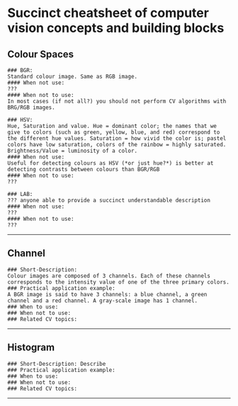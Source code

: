 # Succinct cheatsheet of computer vision concepts and building blocks

## Colour Spaces
	### BGR: 
	Standard colour image. Same as RGB image. 
	#### When not use:
	???
	#### When not to use:
	In most cases (if not all?) you should not perform CV algorithms with BRG/RGB images.
	
	### HSV:
	Hue, Saturation and value. Hue = dominant color; the names that we give to colors (such as green, yellow, blue, and red) correspond to the different hue values. Saturation = how vivid the color is; pastel colors have low saturation, colors of the rainbow = highly saturated. Brightness/Value = luminosity of a color.
	#### When not use:
	Useful for detecting colours as HSV (*or just hue?*) is better at detecting contrasts between colours than BGR/RGB
	#### When not to use:
	???
	
	### LAB:
	??? anyone able to provide a succinct understandable description 
	#### When not use:
	???
	#### When not to use:
	???
	
---

## Channel
	### Short-Description: 
	Colour images are composed of 3 channels. Each of these channels corresponds to the intensity value of one of the three primary colors. 
	### Practical application example: 
	A BGR image is said to have 3 channels: a blue channel, a green channel and a red channel. A gray-scale image has 1 channel.
	### When to use: 
	### When not to use: 
	### Related CV topics: 
	
---

## Histogram
	### Short-Description: Describe 
	### Practical application example: 
	### When to use: 
	### When not to use: 
	### Related CV topics: 

---

